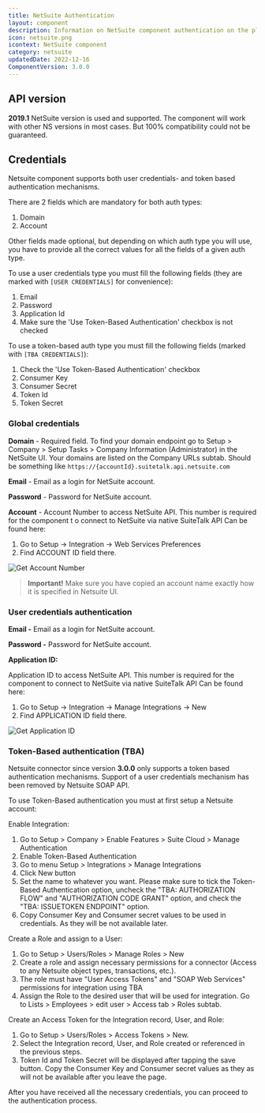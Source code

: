 ```yaml
---
title: NetSuite Authentication
layout: component
description: Information on NetSuite component authentication on the platform
icon: netsuite.png
icontext: NetSuite component
category: netsuite
updatedDate: 2022-12-16
ComponentVersion: 3.0.0
---
```


## API version

**2019.1** NetSuite version is used and supported. The component will work with other NS versions in most cases. But 100% compatibility could not be guaranteed.

## Credentials

Netsuite component supports both user credentials- and token based authentication mechanisms.

There are 2 fields which are mandatory for both auth types:

1. Domain
2. Account

Other fields made optional, but depending on which auth type you will use, you have to provide all the correct values for all the fields of a given auth type.

To use a user credentials type you must fill the following fields (they are marked with `[USER CREDENTIALS]` for convenience):

1. Email
2. Password
3. Application Id
4. Make sure the 'Use Token-Based Authentication' checkbox is not checked

To use a token-based auth type you must fill the following fields (marked with `[TBA CREDENTIALS]`):

1. Check the 'Use Token-Based Authentication' checkbox
2. Consumer Key
3. Consumer Secret
4. Token Id
5. Token Secret

### Global credentials

**Domain** - Required field. To find your domain endpoint go to Setup > Company > Setup Tasks > Company Information (Administrator) in the NetSuite UI. Your domains are listed on the Company URLs subtab. Should be something like `https://{accountId}.suitetalk.api.netsuite.com`

**Email**  - Email as a login for NetSuite account.

**Password** - Password for NetSuite account.

**Account** - Account Number to access NetSuite API. This number is required for the component t
o connect to NetSuite via native SuiteTalk API Can be found here:

1.  Go to Setup -> Integration -> Web Services Preferences
2.  Find ACCOUNT ID field there.

![Get Account Number](https://user-images.githubusercontent.com/8449044/44263739-c3abae00-a228-11e8-8de6-8e6b33c23be3.png)

>**Important!** Make sure you have copied an account name exactly how it is specified in Netsuite UI.

### User credentials authentication

**Email -** Email as a login for NetSuite account.

**Password -** Password for NetSuite account.

**Application ID:**

Application ID to access NetSuite API. This number is required for the component
to connect to NetSuite via native SuiteTalk API Can be found here:

1.  Go to Setup -> Integration -> Manage Integrations -> New
2.  Find APPLICATION ID field there.

![Get Application ID](https://user-images.githubusercontent.com/8449044/44274840-e4392f80-a24b-11e8-9d1d-00676e0b9217.png)

### Token-Based authentication (TBA)

Netsuite connector since version **3.0.0** only supports a token based authentication mechanisms. Support of a user credentials mechanism has been removed by Netsuite SOAP API.

To use Token-Based authentication you must at first setup a Netsuite account:

Enable Integration:

1. Go to Setup > Company > Enable Features > Suite Cloud > Manage Authentication
2. Enable Token-Based Authentication
3. Go to menu Setup > Integrations > Manage Integrations
4. Click New button
5. Set the name to whatever you want. Please make sure to tick the Token-Based Authentication option, uncheck the "TBA: AUTHORIZATION FLOW" and "AUTHORIZATION CODE GRANT" option, and check the "TBA: ISSUETOKEN ENDPOINT"  option.
6. Copy Consumer Key and Consumer secret values to be used in credentials. As they will be not available later.

Create a Role and assign to a User:

1. Go to Setup > Users/Roles > Manage Roles > New
2. Create a role and assign necessary permissions for a connector (Access to any Netsuite object types, transactions, etc.).
3. The role must have "User Access Tokens" and "SOAP Web Services" permissions for integration using TBA
4. Assign the Role to the desired user that will be used for integration. Go to Lists > Employees > edit user > Access tab > Roles subtab.

Create an Access Token for the Integration record, User, and Role:

1. Go to Setup > Users/Roles > Access Tokens > New.
2. Select the Integration record, User, and Role created or referenced in the previous steps.
3. Token Id and Token Secret will be displayed after tapping the save button. Copy the Consumer Key and Consumer secret values as they as will not be available after you leave the page.

After you have received all the necessary credentials, you can proceed to the authentication process.
